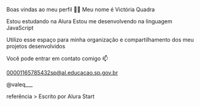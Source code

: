 Boas vindas ao meu perfil 💙💙
Meu nome é Victória Quadra

Estou estudando na Alura
Estou me desenvolvendo na linguagem JavaScript

Utilizo esse espaço para minha organização e compartilhamento dos meu projetos desenvolvidos

Você pode entrar em contato comigo 📫

00001165785432sp@al.educacao.sp.gov.br

@valeq___

referẽncia > Escrito por Alura Start
